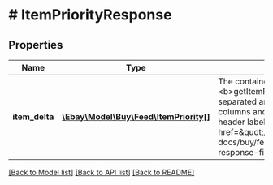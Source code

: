 # # ItemPriorityResponse

## Properties

Name | Type | Description | Notes
------------ | ------------- | ------------- | -------------
**item_delta** | [**\Ebay\Model\Buy\Feed\ItemPriority[]**](ItemPriority.md) | The container for the array of items returned by the &lt;b&gt;getItemPriorityFeed&lt;/b&gt; method. The data in the file is tab separated and the first row is the header, which labels the columns and indicates the order of the values on each line. The header labels match the fields that are described in the &lt;a href&#x3D;\&quot;/api-docs/buy/feed/resources/item/methods/getItemPriorityFeed#h3-response-fields\&quot;&gt;Response fields&lt;/a&gt; section. | [optional]

[[Back to Model list]](../../README.md#models) [[Back to API list]](../../README.md#endpoints) [[Back to README]](../../README.md)
